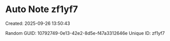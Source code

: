 ﻿# Auto Note zf1yf7
Created: 2025-09-26 13:50:43

Random GUID: 10792749-0e13-42e2-8d5e-f47a3312646e
Unique ID: zf1yf7
